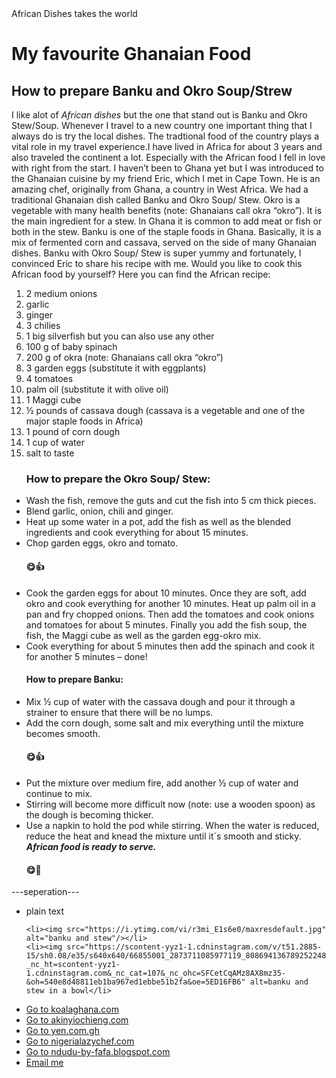<!DOCTYPE html>
<!--<!DOCTYPE>defines the document type-->
<html>
  <!--<html>defines an HTML document-->
<head>African Dishes takes the world<head>
  <!--<head>defines information about the document-->
  <meta charset="utf-8">
  <meta name="viewport" content="width=device-width">
  <title>JS Bin</title>
  <!--<title>defines a title of a document-->
</head>
<body>
<!--<body>defines the document's body-->
</body>
  <h1>My favourite Ghanaian Food</h1>
  <!--<h1 to h6> defines and HTML heading-->
  <h2>How to prepare Banku and Okro Soup/Strew</h2>
  <p>
    <!--<p>defines the paragragh -->
   I like alot of <em>African dishes</em> but the one that stand out is Banku and Okro Stew/Soup. Whenever I travel to a new country one important thing that I always do is try the local dishes. The tradtional food of the country plays a vital role in my travel experience.I have lived in Africa for about 3 years and also traveled the continent a lot. Especially with the African food I fell in love with right from the start. I haven’t been to Ghana yet but I was introduced to the Ghanaian cuisine by my friend Eric, which I met in Cape Town. He is an amazing chef, originally from Ghana, a country in West Africa. We had a traditional Ghanaian dish called Banku and Okro Soup/ Stew. Okro is a vegetable with many health benefits (note: Ghanaians call okra “okro”). It is the main ingredient for a stew. In Ghana it is common to add meat or fish or both in the stew. Banku is one of the staple foods in Ghana. Basically, it is a mix of fermented corn and cassava, served on the side of many Ghanaian dishes. Banku with Okro Soup/ Stew is super yummy and fortunately, I convinced Eric to share his recipe with me. 
    Would you like to cook this African food by yourself? Here you can find the African recipe:
  </p>
  <!--Unordered list -->
  <!--defines the comments-->
  <ol>
    <li>2 medium onions</li>
    <li>garlic</li>
    <li>ginger</li>
    <li>3 chilies</li>
    <li>1 big silverfish but you can also use any other </li>
    <li>100 g of baby spinach</li>
    <li>200 g of okra (note: Ghanaians call okra “okro”)</li>
    <li>3 garden eggs (substitute it with eggplants)</li>
    <li>4 tomatoes</li>
  <li>palm oil (substitute it with olive oil)</li>
  <li>1 Maggi cube</li>
<li>½ pounds of cassava dough (cassava is a vegetable and one of the major staple foods in Africa)</li>
    <li>1 pound of corn dough</li>
    <li>1 cup of water</li>
<li>salt to taste</li>
    <!--<li> defines the list of items or things-->
  </ol>
  <!--Ordered list -->
  <ul>
    <h3>How to prepare the Okro Soup/ Stew:</h3>
    <li>Wash the fish, remove the guts and cut the fish into 5 cm thick pieces.</li>
    <li>Blend garlic, onion, chili and ginger.</li>
    <li>Heat up some water in a pot, add the fish as well as the blended ingredients and cook everything for about 15 minutes.</li>
    <li>Chop garden eggs, okro and tomato.</li><h4 id="emoji">😋👍</h4>
    <li>Cook the garden eggs for about 10 minutes. Once they are soft, add okro and cook everything for another 10 minutes. Heat up palm oil in a pan and fry chopped onions. Then add the tomatoes and cook onions and tomatoes for about 5 minutes. Finally you add the fish soup, the fish, the Maggi cube as well as the garden egg-okro mix.</li>
    <li>Cook everything for about 5 minutes then add the spinach and cook it for another 5 minutes – done!</li>
    <h4>How to prepare Banku:</h4>
    <li>Mix ½ cup of water with the cassava dough and pour it through a strainer to ensure that there will be no lumps.</li>
    <li>Add the corn dough, some salt and mix everything until the mixture becomes smooth.</li> <h4 id="emoji">😋👍</h4>
    <li>Put the mixture over medium fire, add another ½ cup of water and continue to mix.</li>
    <li>Stirring will become more difficult now (note: use a wooden spoon) as the dough is becoming thicker.</li>
    <li>Use a napkin to hold the pod while stirring. When the water is reduced, reduce the heat and knead the mixture until it´s smooth and sticky.</li>
    <strong><em>African food is ready to serve.</em></strong>
    <!--<strong> defines important text-->
    <!--<em> emphasize important text-->
    <h4 id="emoji">😋🥘</h4>
  </ul>
  <p>---seperation---</p>
  <ul> 
    <li>plain text</li>
    
    <li><img src="https://i.ytimg.com/vi/r3mi_E1s6e0/maxresdefault.jpg" alt="banku and stew"/></li>
    <li><img src="https://scontent-yyz1-1.cdninstagram.com/v/t51.2885-15/sh0.08/e35/s640x640/66855001_2873711085977119_8086941367892522486_n.jpg?_nc_ht=scontent-yyz1-1.cdninstagram.com&_nc_cat=107&_nc_ohc=SFCetCqAMz8AX8mz35-&oh=540e8d48811eb1ba967ed1ebbe51b2fa&oe=5ED16FB6" alt=banku and stew in a bowl</li>
</ul>
  <ul>
    <li><a href="http:http://www.koalaghana.com/recipes/okro-stew">Go to koalaghana.com</a></li>
        <li><a href="http:http://http://www.akinyiochieng.com/jikoni/2015/8/6/banku-and-okro-soup-ghana-style">Go to akinyiochieng.com</a></li>
        <li><a href="http:http://https://yen.com.gh/106417-how-prepare-banku-okro-soup.html">Go to yen.com.gh</a></li>
    <li><a href="http:http://http://www.nigerianlazychef.com/2018/10/ghanaian-okra-stew/">Go to nigerialazychef.com</a></li>
    <li><a href="http:http://http://ndudu-by-fafa.blogspot.com/2018/02/the-perfect-okro-soup-recipe.html">Go to ndudu-by-fafa.blogspot.com</a></li>
    <li><a href="mailto:kaspergee@webmail.co.z">Email me</a></li>


  </ul>
  
    
</html>
